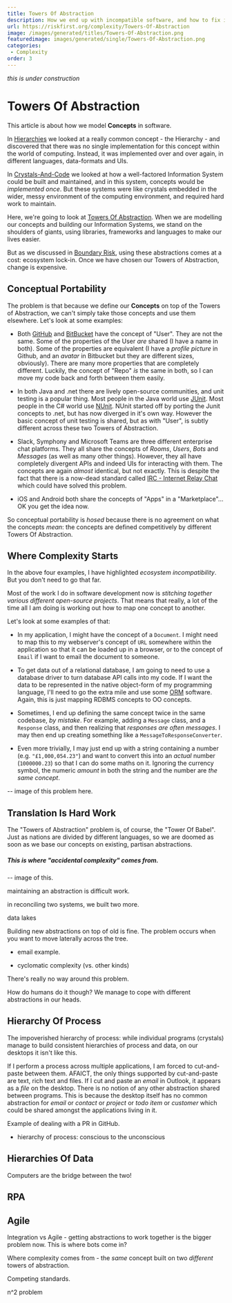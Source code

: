 ```yaml
---
title: Towers Of Abstraction
description: How we end up with incompatible software, and how to fix it.
url: https://riskfirst.org/complexity/Towers-Of-Abstraction
image: /images/generated/titles/Towers-Of-Abstraction.png
featuredimage: images/generated/single/Towers-Of-Abstraction.png
categories:
 - Complexity
order: 3
---
```


_this is under construction_

# Towers Of Abstraction


This article is about how we model **Concepts** in software.

In [Hierarchies](Hierarchies.md) we looked at a really common concept - the Hierarchy - and discovered that there was no single implementation for this concept within the world of computing.  Instead, it was implemented over and over again, in different languages, data-formats and UIs.

In [Crystals-And-Code](Crystals-And-Code.md) we looked at how a well-factored Information System could be built and maintained, and in this system, concepts would be _implemented once_.  But these systems were like crystals embedded in the wider, messy environment of the computing environment, and required hard work to maintain.

Here, we're going to look at [Towers Of Abstraction](Towers-Of-Abstraction.md).  When we are modelling our concepts and building our Information Systems, we stand on the shoulders of giants, using libraries, frameworks and languages to make our lives easier.

But as we discussed in [Boundary Risk](../risks/Boundary-Risk.md), using these abstractions comes at a cost:  ecosystem lock-in.  Once we have chosen our Towers of Abstraction, change is expensive.    

## Conceptual Portability

The problem is that because we define our **Concepts** on top of the Towers of Abstraction, we can't simply take those concepts and use them elsewhere.  Let's look at some examples:

 - Both [GitHub]() and [BitBucket]() have the concept of "User".  They are not the same.  Some of the properties of the User _are_ shared (I have a name in both).  Some of the properties are equivalent (I have a _profile picture_ in Github, and an _avatar_ in Bitbucket but they are different sizes, obviously). There are many more properties that are completely different.  Luckily, the concept of "Repo" _is_ the same in both, so I can move my code back and forth between them easily.
 
 - In both Java and .net there are lively open-source communities, and unit testing is a popular thing.  Most people in the Java world use [JUnit]().  Most people in the C# world use [NUnit]().  NUnit started off by porting the Junit concepts to .net, but has now diverged in it's own way.  However the basic concept of unit testing is shared, but as with "User", is subtly different across these two Towers of Abstraction.  
 
 - Slack, Symphony and Microsoft Teams are three different enterprise chat platforms.  They all share the concepts of _Rooms_, _Users_, _Bots_ and _Messages_ (as well as many other things).  However, they all have completely divergent APIs and indeed UIs for interacting with them.  The concepts are again _almost_ identical, but not exactly.  This is despite the fact that there is a now-dead standard called [IRC - Internet Relay Chat]() which could have solved this problem.
 
 - iOS and Android both share the concepts of "Apps" in a "Marketplace"... OK you get the idea now.
 
So conceptual portability is _hosed_ because there is no agreement on what the concepts _mean_:  the concepts are defined competitively by different Towers Of Abstraction. 
 
## Where Complexity Starts

In the above four examples, I have highlighted _ecosystem incompatibility_.  But you don't need to go that far.  

Most of the work I do in software development now is _stitching together various different open-source projects_.   That means that really, a lot of the time all I am doing is working out how to map one concept to another.  

Let's look at some examples of that:

- In my application, I might have the concept of a `Document`.  I might need to map this to my webserver's concept of `URL` somewhere within the application so that it can be loaded up in a browser, or to the concept of `Email` if I want to email the document to someone.

- To get data out of a relational database, I am going to need to use a database driver to turn database API calls into my code.  If I want the data to be represented in the native object-form of my programming language, I'll need to go the extra mile and use some [ORM]() software.  Again, this is just mapping RDBMS concepts to OO concepts.

- Sometimes, I end up defining the same concept twice in the same codebase, _by mistake_.  For example, adding a `Message` class, and a `Response` class, and then realizing that _responses are often messages_.  I may then end up creating something like a `MessageToResponseConverter`.  

- Even more trivially, I may just end up with a string containing a number  (e.g. `"£1,000,054.23"`) and want to convert this into an _actual_ number (`1000000.23`)  so that I can do some maths on it.  Ignoring the currency symbol, the numeric _amount_ in both the string and the number are _the same concept_.

-- image of this problem here.

## Translation Is Hard Work

The "Towers of Abstraction" problem is, of course, the "Tower Of Babel".  Just as nations are divided by different languages, so we are doomed as soon as we base our concepts on existing, partisan abstractions.



##### This is where "accidental complexity" comes from.

-- image of this.



maintaining an abstraction is difficult work.

in reconciling two systems, we built two more.



data lakes


Building new abstractions on top of old is fine. The problem occurs when you want to move laterally across the 
tree.

- email example.

- cyclomatic complexity (vs. other kinds)


There's really no way around this problem.

How do humans do it though?  We manage to cope with different abstractions in our heads.

## Hierarchy Of Process

The impoverished hierarchy of process:  while individual programs (crystals) manage to build consistent hierarchies of process and data, on our desktops it isn't like this.  

If I perform a process across multiple applications, I am forced to cut-and-paste between them.  AFAICT, the only things supported by cut-and-paste are text, rich text and files.  If I cut and paste an _email_ in Outlook, it appears as a _file_ on the desktop.  There is no notion of any other abstraction shared between programs.  This is because the desktop itself has no common abstraction for _email_ or _contact_ or _project_ or _todo item_ or _customer_ which could be shared amongst the applications living in it.

Example of dealing with a PR in GitHub.

- hierarchy of process:  conscious to the unconscious

## Hierarchies Of Data





Computers are the bridge between the two!



## RPA







## Agile

Integration vs Agile - getting abstractions to work together is the bigger problem now.   This is where bots come in? 

Where complexity comes from - the _same_ concept built on two _different_ towers of abstraction.

Competing standards.

n^2 problem

